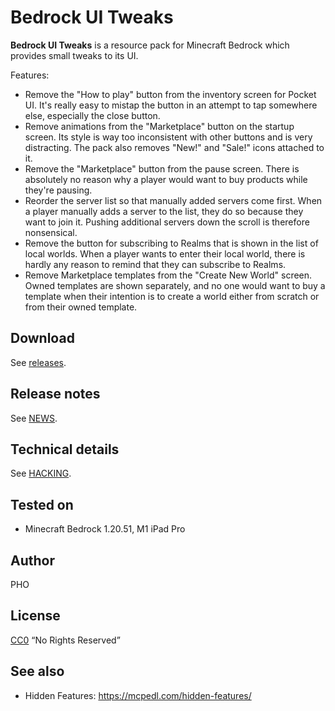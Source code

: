 # Bedrock UI Tweaks

**Bedrock UI Tweaks** is a resource pack for Minecraft Bedrock which
  provides small tweaks to its UI.

Features:

* Remove the "How to play" button from the inventory screen for Pocket
  UI. It's really easy to mistap the button in an attempt to tap
  somewhere else, especially the close button.
* Remove animations from the "Marketplace" button on the startup
  screen. Its style is way too inconsistent with other buttons and is
  very distracting. The pack also removes "New!" and "Sale!"  icons
  attached to it.
* Remove the "Marketplace" button from the pause screen. There is
  absolutely no reason why a player would want to buy products while
  they're pausing.
* Reorder the server list so that manually added servers come first. When a
  player manually adds a server to the list, they do so because they want
  to join it. Pushing additional servers down the scroll is therefore
  nonsensical.
* Remove the button for subscribing to Realms that is shown in the list of
  local worlds. When a player wants to enter their local world, there is
  hardly any reason to remind that they can subscribe to Realms.
* Remove Marketplace templates from the "Create New World" screen. Owned
  templates are shown separately, and no one would want to buy a template
  when their intention is to create a world either from scratch or from
  their owned template.

## Download

See [releases](https://github.com/depressed-pho/bedrock-ui-tweaks/releases).

## Release notes

See [NEWS](NEWS.md).

## Technical details

See [HACKING](HACKING.md).

## Tested on

* Minecraft Bedrock 1.20.51, M1 iPad Pro

## Author

PHO

## License

[CC0](https://creativecommons.org/share-your-work/public-domain/cc0/)
“No Rights Reserved”

## See also

* Hidden Features: https://mcpedl.com/hidden-features/
